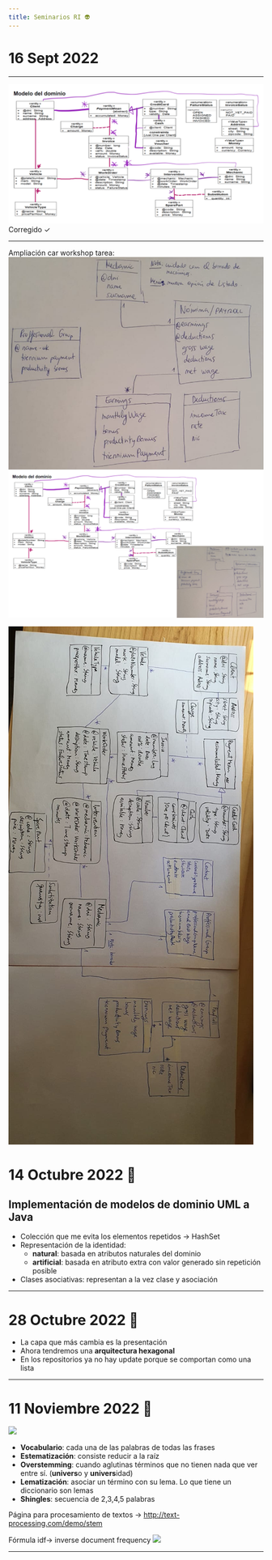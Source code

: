 ```yaml
---
title: Seminarios RI 👽
---
```

# 16 Sept 2022
---
![](img/ej%20seminario%201.png)
Corregido ✓

---
Ampliación car workshop tarea:
![](img/tarea%202%20seminario.png)
![](img/ampliacion%20completa.png)

![](img/ej%20resuelto%202.jpeg)

# 14 Octubre 2022 🗿

## Implementación de modelos de dominio UML  a Java

- Colección que me evita los elementos repetidos -> HashSet
- Representación de la identidad:
	- **natural**: basada en atributos naturales del dominio
	- **artificial**: basada en atributo extra con valor generado sin repetición posible
- Clases asociativas: representan a la vez clase y asociación

---

# 28 Octubre 2022 🦧
- La capa que más cambia es la presentación
- Ahora tendremos una **arquitectura hexagonal**
- En los repositorios ya no hay update porque se comportan como una lista

---
# 11 Noviembre 2022 🧠

![](img/ej%201%2011%20nov.png|500)
- **Vocabulario**: cada una de las palabras de todas las frases
- **Estematización**: consiste reducir a la raíz
- **Overstemming**: cuando aglutinas términos que no tienen nada que ver entre sí. (**univers**o y **univers**idad)
- **Lematización**: asociar un término con su lema. Lo que tiene un diccionario son lemas
- **Shingles**: secuencia de 2,3,4,5 palabras

Página para procesamiento de textos -> http://text-processing.com/demo/stem

Fórmula idf-> inverse document frequency
![](img/formula%20idf.png|500)

---